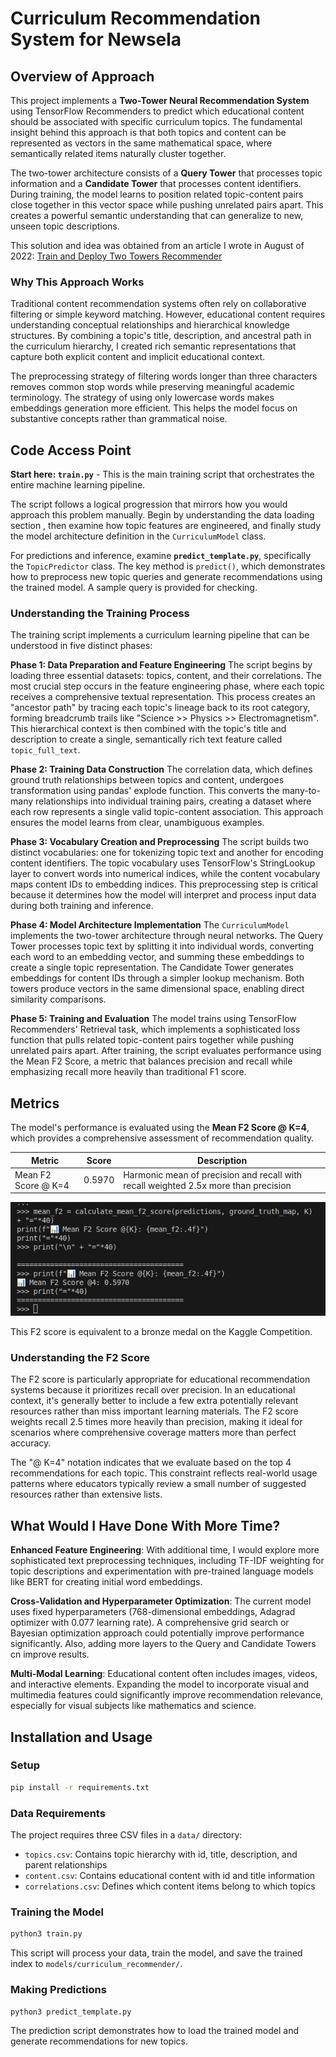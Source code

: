 # Curriculum Recommendation System for Newsela

## Overview of Approach

This project implements a **Two-Tower Neural Recommendation System** using TensorFlow Recommenders to predict which educational content should be associated with specific curriculum topics. The fundamental insight behind this approach is that both topics and content can be represented as vectors in the same mathematical space, where semantically related items naturally cluster together.

The two-tower architecture consists of a **Query Tower** that processes topic information and a **Candidate Tower** that processes content identifiers. During training, the model learns to position related topic-content pairs close together in this vector space while pushing unrelated pairs apart. This creates a powerful semantic understanding that can generalize to new, unseen topic descriptions.

This solution and idea was obtained from an article I wrote in August of 2022: [Train and Deploy Two Towers Recommender](https://medium.com/@rubenszimbres/train-and-deploy-google-clouds-two-towers-recommender-3ae5c29891af "Train and Deploy Two Towers Recommender")

### Why This Approach Works

Traditional content recommendation systems often rely on collaborative filtering or simple keyword matching. However, educational content requires understanding conceptual relationships and hierarchical knowledge structures. By combining a topic's title, description, and ancestral path in the curriculum hierarchy, I created rich semantic representations that capture both explicit content and implicit educational context.

The preprocessing strategy of filtering words longer than three characters removes common stop words while preserving meaningful academic terminology. The strategy of using only lowercase words makes embeddings generation more efficient. This helps the model focus on substantive concepts rather than grammatical noise.

## Code Access Point

**Start here: `train.py`** - This is the main training script that orchestrates the entire machine learning pipeline.

The script follows a logical progression that mirrors how you would approach this problem manually. Begin by understanding the data loading section , then examine how topic features are engineered, and finally study the model architecture definition in the `CurriculumModel` class.

For predictions and inference, examine **`predict_template.py`**, specifically the `TopicPredictor` class. The key method is `predict()`, which demonstrates how to preprocess new topic queries and generate recommendations using the trained model. A sample query is provided for checking.

### Understanding the Training Process

The training script implements a curriculum learning pipeline that can be understood in five distinct phases:

**Phase 1: Data Preparation and Feature Engineering**
The script begins by loading three essential datasets: topics, content, and their correlations. The most crucial step occurs in the feature engineering phase, where each topic receives a comprehensive textual representation. This process creates an "ancestor path" by tracing each topic's lineage back to its root category, forming breadcrumb trails like "Science >> Physics >> Electromagnetism". This hierarchical context is then combined with the topic's title and description to create a single, semantically rich text feature called `topic_full_text`.

**Phase 2: Training Data Construction**
The correlation data, which defines ground truth relationships between topics and content, undergoes transformation using pandas' explode function. This converts the many-to-many relationships into individual training pairs, creating a dataset where each row represents a single valid topic-content association. This approach ensures the model learns from clear, unambiguous examples.

**Phase 3: Vocabulary Creation and Preprocessing**
The script builds two distinct vocabularies: one for tokenizing topic text and another for encoding content identifiers. The topic vocabulary uses TensorFlow's StringLookup layer to convert words into numerical indices, while the content vocabulary maps content IDs to embedding indices. This preprocessing step is critical because it determines how the model will interpret and process input data during both training and inference.

**Phase 4: Model Architecture Implementation**
The `CurriculumModel` implements the two-tower architecture through neural networks. The Query Tower processes topic text by splitting it into individual words, converting each word to an embedding vector, and summing these embeddings to create a single topic representation. The Candidate Tower generates embeddings for content IDs through a simpler lookup mechanism. Both towers produce vectors in the same dimensional space, enabling direct similarity comparisons.

**Phase 5: Training and Evaluation**
The model trains using TensorFlow Recommenders' Retrieval task, which implements a sophisticated loss function that pulls related topic-content pairs together while pushing unrelated pairs apart. After training, the script evaluates performance using the Mean F2 Score, a metric that balances precision and recall while emphasizing recall more heavily than traditional F1 score.

## Metrics

The model's performance is evaluated using the **Mean F2 Score @ K=4**, which provides a comprehensive assessment of recommendation quality.

| Metric | Score | Description |
|--------|--------|-------------|
| Mean F2 Score @ K=4 | 0.5970 | Harmonic mean of precision and recall with recall weighted 2.5x more than precision |

<img src="img/screenshot.png" alt="F2 Score Screenshot" width="600">

This F2 score is equivalent to a bronze medal on the Kaggle Competition.

### Understanding the F2 Score

The F2 score is particularly appropriate for educational recommendation systems because it prioritizes recall over precision. In an educational context, it's generally better to include a few extra potentially relevant resources rather than miss important learning materials. The F2 score weights recall 2.5 times more heavily than precision, making it ideal for scenarios where comprehensive coverage matters more than perfect accuracy.

The "@ K=4" notation indicates that we evaluate based on the top 4 recommendations for each topic. This constraint reflects real-world usage patterns where educators typically review a small number of suggested resources rather than extensive lists.


## What Would I Have Done With More Time?

**Enhanced Feature Engineering**: With additional time, I would explore more sophisticated text preprocessing techniques, including TF-IDF weighting for topic descriptions and experimentation with pre-trained language models like BERT for creating initial word embeddings.

**Cross-Validation and Hyperparameter Optimization**: The current model uses fixed hyperparameters (768-dimensional embeddings, Adagrad optimizer with 0.077 learning rate). A comprehensive grid search or Bayesian optimization approach could potentially improve performance significantly. Also, adding more layers to the Query and Candidate Towers cn improve results.

**Multi-Modal Learning**: Educational content often includes images, videos, and interactive elements. Expanding the model to incorporate visual and multimedia features could significantly improve recommendation relevance, especially for visual subjects like mathematics and science.


## Installation and Usage

### Setup
```bash
pip install -r requirements.txt
```
### Data Requirements

The project requires three CSV files in a `data/` directory:
- `topics.csv`: Contains topic hierarchy with id, title, description, and parent relationships
- `content.csv`: Contains educational content with id and title information
- `correlations.csv`: Defines which content items belong to which topics

### Training the Model
```bash
python3 train.py
```

This script will process your data, train the model, and save the trained index to `models/curriculum_recommender/`.

### Making Predictions
```bash
python3 predict_template.py
```

The prediction script demonstrates how to load the trained model and generate recommendations for new topics.
